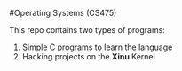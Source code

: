 #Operating Systems (CS475)

This repo contains two types of programs:  
1. Simple C programs to learn the language  
2. Hacking projects on the **Xinu** Kernel


